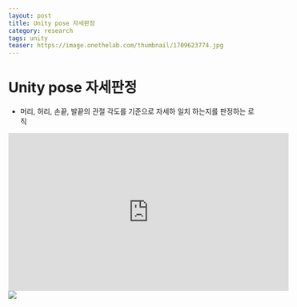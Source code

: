 ```yaml
---
layout: post
title: Unity pose 자세판정
category: research
tags: unity
teaser: https://image.onethelab.com/thumbnail/1709623774.jpg
---
```


# Unity pose 자세판정
* 머리, 허리, 손끝, 발끝의 관절 각도를 기준으로 자세하 일치 하는지를 판정하는 로직

<iframe width="560" height="315" src="https://www.youtube.com/embed/gP8Jv8D98hE?si=8tjqiWu-MHelyane" title="YouTube video player" frameborder="0" allow="accelerometer; autoplay; clipboard-write; encrypted-media; gyroscope; picture-in-picture; web-share" allowfullscreen></iframe>

<img src="https://image.onethelab.com/thumbnail/1709623774.jpg" />